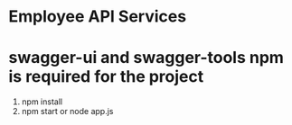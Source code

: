 # Employee API Services
# swagger-ui and swagger-tools npm is required for the project

1. npm install
2. npm start or node app.js